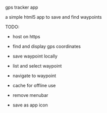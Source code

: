 gps tracker app

a simple html5 app to save and find waypoints


TODO:

- host on https

- find and display gps coordinates

- save waypoint locally

- list and select waypoint

- navigate to waypoint

- cache for offline use

- remove menubar

- save as app icon
